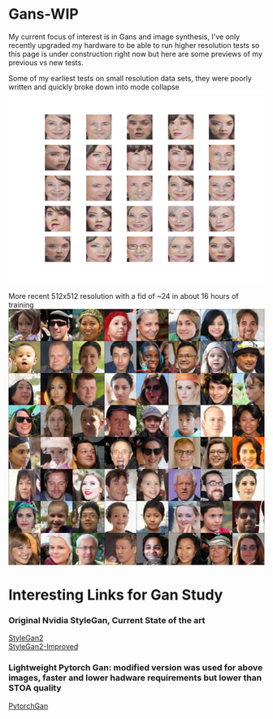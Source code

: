 # Gans-WIP
My current focus of interest is in Gans and image synthesis, I've only recently upgraded my hardware to be able to run higher resolution tests so this page is under construction right now but here are some previews of my previous vs new tests.

Some of my earliest tests on small resolution data sets, they were poorly written and quickly broke down into mode collapse
![Gan1](gantest1fail.png)

More recent 512x512 resolution with a fid of ~24 in about 16 hours of training
![Gan2](178-ema.jpg)

# Interesting Links for Gan Study
### Original Nvidia StyleGan, Current State of the art
[StyleGan2](https://github.com/NVlabs/stylegan2)<br>
[StyleGan2-Improved](https://github.com/NVlabs/stylegan2-ada)
### Lightweight Pytorch Gan: modified version was used for above images, faster and lower hadware requirements but lower than STOA quality
[PytorchGan](https://github.com/lucidrains/lightweight-gan)
